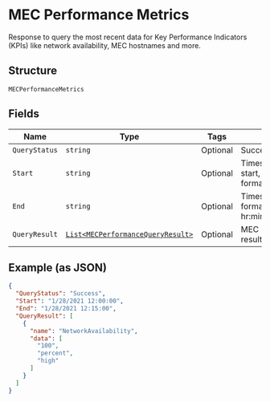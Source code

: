 
# MEC Performance Metrics

Response to query the most recent data for Key Performance Indicators (KPIs) like network availability, MEC hostnames and more.

## Structure

`MECPerformanceMetrics`

## Fields

| Name | Type | Tags | Description |
|  --- | --- | --- | --- |
| `QueryStatus` | `string` | Optional | Success or Failed. |
| `Start` | `string` | Optional | Timestamp of the query's start, format:mm/dd/yyyy,hr:min:sec. |
| `End` | `string` | Optional | Timestamp of the query's end , format:mm/dd/yyyy, hr:min:sec. |
| `QueryResult` | [`List<MECPerformanceQueryResult>`](../../doc/models/mec-performance-query-result.md) | Optional | MEC performance query result. |

## Example (as JSON)

```json
{
  "QueryStatus": "Success",
  "Start": "1/28/2021 12:00:00",
  "End": "1/28/2021 12:15:00",
  "QueryResult": [
    {
      "name": "NetworkAvailability",
      "data": [
        "100",
        "percent",
        "high"
      ]
    }
  ]
}
```

